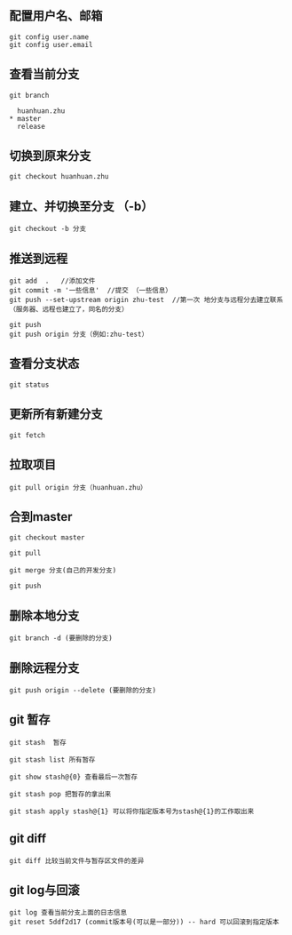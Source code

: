 ## 配置用户名、邮箱
```
git config user.name
git config user.email
```
## 查看当前分支
```
git branch

  huanhuan.zhu
* master
  release
```
## 切换到原来分支
```
git checkout huanhuan.zhu
```
## 建立、并切换至分支 （-b）
```
git checkout -b 分支
```
## 推送到远程
```
git add  .   //添加文件
git commit -m '一些信息'  //提交 （一些信息）
git push --set-upstream origin zhu-test  //第一次 地分支与远程分去建立联系（服务器、远程也建立了，同名的分支）

git push 
git push origin 分支（例如:zhu-test）
```
## 查看分支状态
```
git status
```
## 更新所有新建分支
```
git fetch
```
## 拉取项目
```
git pull origin 分支（huanhuan.zhu）
```
## 合到master
```
git checkout master

git pull

git merge 分支(自己的开发分支)

git push

```
## 删除本地分支
```
git branch -d (要删除的分支)

```
## 删除远程分支
```
git push origin --delete (要删除的分支)
```

## git 暂存
```
git stash  暂存

git stash list 所有暂存

git show stash@{0} 查看最后一次暂存

git stash pop 把暂存的拿出来

git stash apply stash@{1} 可以将你指定版本号为stash@{1}的工作取出来

```
## git diff 
```
git diff 比较当前文件与暂存区文件的差异
```
## git log与回滚
```
git log 查看当前分支上面的日志信息
git reset 5ddf2d17 (commit版本号(可以是一部分)) -- hard 可以回滚到指定版本

```